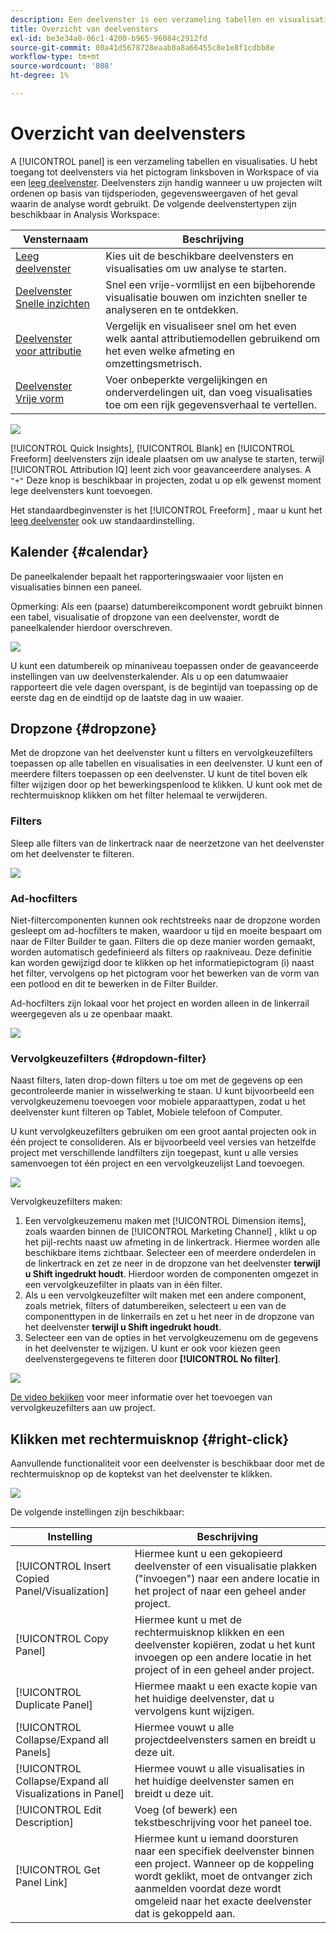 ```yaml
---
description: Een deelvenster is een verzameling tabellen en visualisaties
title: Overzicht van deelvensters
exl-id: be3e34a0-06c1-4200-b965-96084c2912fd
source-git-commit: 80a41d5678728eaab8a8a66455c8e1e8f1cdbb8e
workflow-type: tm+mt
source-wordcount: '808'
ht-degree: 1%

---
```


# Overzicht van deelvensters

A [!UICONTROL panel] is een verzameling tabellen en visualisaties. U hebt toegang tot deelvensters via het pictogram linksboven in Workspace of via een [leeg deelvenster](/help/analysis-workspace/c-panels/blank-panel.md). Deelvensters zijn handig wanneer u uw projecten wilt ordenen op basis van tijdsperioden, gegevensweergaven of het geval waarin de analyse wordt gebruikt. De volgende deelvenstertypen zijn beschikbaar in Analysis Workspace:

| Vensternaam | Beschrijving |
| --- | --- |
| [Leeg deelvenster](/help/analysis-workspace/c-panels/blank-panel.md) | Kies uit de beschikbare deelvensters en visualisaties om uw analyse te starten. |
| [Deelvenster Snelle inzichten](quickinsight.md) | Snel een vrije-vormlijst en een bijbehorende visualisatie bouwen om inzichten sneller te analyseren en te ontdekken. |
| [Deelvenster voor attributie](attribution.md) | Vergelijk en visualiseer snel om het even welk aantal attributiemodellen gebruikend om het even welke afmeting en omzettingsmetrisch. |
| [Deelvenster Vrije vorm](freeform-panel.md) | Voer onbeperkte vergelijkingen en onderverdelingen uit, dan voeg visualisaties toe om een rijk gegevensverhaal te vertellen. |

![](assets/panel-overview.png)

[!UICONTROL Quick Insights], [!UICONTROL Blank] en [!UICONTROL Freeform] deelvensters zijn ideale plaatsen om uw analyse te starten, terwijl [!UICONTROL Attribution IQ] leent zich voor geavanceerdere analyses. A `"+"` Deze knop is beschikbaar in projecten, zodat u op elk gewenst moment lege deelvensters kunt toevoegen.

Het standaardbeginvenster is het [!UICONTROL Freeform] , maar u kunt het [leeg deelvenster](/help/analysis-workspace/c-panels/blank-panel.md) ook uw standaardinstelling.

## Kalender {#calendar}

De paneelkalender bepaalt het rapporteringswaaier voor lijsten en visualisaties binnen een paneel.

Opmerking: Als een (paarse) datumbereikcomponent wordt gebruikt binnen een tabel, visualisatie of dropzone van een deelvenster, wordt de paneelkalender hierdoor overschreven.

![](assets/panel-calendar.png)

U kunt een datumbereik op minaniveau toepassen onder de geavanceerde instellingen van uw deelvensterkalender. Als u op een datumwaaier rapporteert die vele dagen overspant, is de begintijd van toepassing op de eerste dag en de eindtijd op de laatste dag in uw waaier.

## Dropzone {#dropzone}

Met de dropzone van het deelvenster kunt u filters en vervolgkeuzefilters toepassen op alle tabellen en visualisaties in een deelvenster. U kunt een of meerdere filters toepassen op een deelvenster. U kunt de titel boven elk filter wijzigen door op het bewerkingspenlood te klikken. U kunt ook met de rechtermuisknop klikken om het filter helemaal te verwijderen.

### Filters

Sleep alle filters van de linkertrack naar de neerzetzone van het deelvenster om het deelvenster te filteren.

![](assets/segment-filter.png)

### Ad-hocfilters

Niet-filtercomponenten kunnen ook rechtstreeks naar de dropzone worden gesleept om ad-hocfilters te maken, waardoor u tijd en moeite bespaart om naar de Filter Builder te gaan. Filters die op deze manier worden gemaakt, worden automatisch gedefinieerd als filters op raakniveau. Deze definitie kan worden gewijzigd door te klikken op het informatiepictogram (i) naast het filter, vervolgens op het pictogram voor het bewerken van de vorm van een potlood en dit te bewerken in de Filter Builder.

Ad-hocfilters zijn lokaal voor het project en worden alleen in de linkerrail weergegeven als u ze openbaar maakt.

![](assets/adhoc-segment-filter.png)

### Vervolgkeuzefilters {#dropdown-filter}

Naast filters, laten drop-down filters u toe om met de gegevens op een gecontroleerde manier in wisselwerking te staan. U kunt bijvoorbeeld een vervolgkeuzemenu toevoegen voor mobiele apparaattypen, zodat u het deelvenster kunt filteren op Tablet, Mobiele telefoon of Computer.

U kunt vervolgkeuzefilters gebruiken om een groot aantal projecten ook in één project te consolideren. Als er bijvoorbeeld veel versies van hetzelfde project met verschillende landfilters zijn toegepast, kunt u alle versies samenvoegen tot één project en een vervolgkeuzelijst Land toevoegen.

![](assets/dropdown-filter-intro.png)

Vervolgkeuzefilters maken:

1. Een vervolgkeuzemenu maken met [!UICONTROL Dimension items], zoals waarden binnen de [!UICONTROL Marketing Channel] , klikt u op het pijl-rechts naast uw afmeting in de linkertrack. Hiermee worden alle beschikbare items zichtbaar. Selecteer een of meerdere onderdelen in de linkertrack en zet ze neer in de dropzone van het deelvenster **terwijl u Shift ingedrukt houdt**. Hierdoor worden de componenten omgezet in een vervolgkeuzefilter in plaats van in één filter.
1. Als u een vervolgkeuzefilter wilt maken met een andere component, zoals metriek, filters of datumbereiken, selecteert u een van de componenttypen in de linkerrails en zet u het neer in de dropzone van het deelvenster **terwijl u Shift ingedrukt houdt**.
1. Selecteer een van de opties in het vervolgkeuzemenu om de gegevens in het deelvenster te wijzigen. U kunt er ook voor kiezen geen deelvenstergegevens te filteren door **[!UICONTROL No filter]**.

![](assets/create-dropdown.png)

[De video bekijken](https://experienceleague.adobe.com/docs/analytics-learn/tutorials/analysis-workspace/using-panels/using-panels-to-organize-your-analysis-workspace-projects.html) voor meer informatie over het toevoegen van vervolgkeuzefilters aan uw project.

## Klikken met rechtermuisknop {#right-click}

Aanvullende functionaliteit voor een deelvenster is beschikbaar door met de rechtermuisknop op de koptekst van het deelvenster te klikken.

![](assets/right-click-menu.png)

De volgende instellingen zijn beschikbaar:

| Instelling | Beschrijving |
| --- | --- |
| [!UICONTROL Insert Copied Panel/Visualization] | Hiermee kunt u een gekopieerd deelvenster of een visualisatie plakken (&quot;invoegen&quot;) naar een andere locatie in het project of naar een geheel ander project. |
| [!UICONTROL Copy Panel] | Hiermee kunt u met de rechtermuisknop klikken en een deelvenster kopiëren, zodat u het kunt invoegen op een andere locatie in het project of in een geheel ander project. |
| [!UICONTROL Duplicate Panel] | Hiermee maakt u een exacte kopie van het huidige deelvenster, dat u vervolgens kunt wijzigen. |
| [!UICONTROL Collapse/Expand all Panels] | Hiermee vouwt u alle projectdeelvensters samen en breidt u deze uit. |
| [!UICONTROL Collapse/Expand all Visualizations in Panel] | Hiermee vouwt u alle visualisaties in het huidige deelvenster samen en breidt u deze uit. |
| [!UICONTROL Edit Description] | Voeg (of bewerk) een tekstbeschrijving voor het paneel toe. |
| [!UICONTROL Get Panel Link] | Hiermee kunt u iemand doorsturen naar een specifiek deelvenster binnen een project. Wanneer op de koppeling wordt geklikt, moet de ontvanger zich aanmelden voordat deze wordt omgeleid naar het exacte deelvenster dat is gekoppeld aan. |
